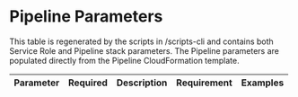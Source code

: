 # Pipeline Parameters

This table is regenerated by the scripts in /scripts-cli and contains both Service Role and Pipeline stack parameters. The Pipeline parameters are populated directly from the Pipeline CloudFormation template.

| Parameter | Required | Description | Requirement | Examples | 
| --------- | -------- | ----------- | ----------- | -------- |
